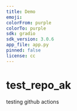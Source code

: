 ```yaml
---
title: Demo
emoji: 
colorFrom: purple
colorTo: purple
sdk: gradio
sdk_version: 3.0.6
app_file: app.py
pinned: false
license: cc
---
```


# test_repo_ak
testing github actions

